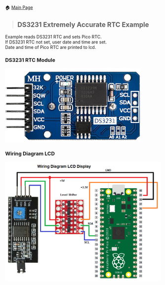 🏠 [Main Page](../README.md)<br>
>##  DS3231 Extremely Accurate RTC Example

Example reads DS3231 RTC and sets Pico RTC.<br>
If DS3231 RTC not set, user date and time are set.<br>
Date and time of Pico RTC are printed to lcd.<br>

### DS3231 RTC Module<br>
![image](../images/ds3231.png)<br>

### Wiring Diagram LCD<br>
![image](../images/pico-lcd.png)<br>
